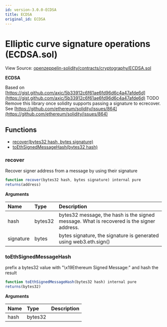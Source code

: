 ```yaml
---
id: version-3.0.0-ECDSA
title: ECDSA
original_id: ECDSA
---
```


# Elliptic curve signature operations \(ECDSA.sol\)

View Source: [openzeppelin-solidity/contracts/cryptography/ECDSA.sol](https://github.com/remon-nashid/polymath-core/tree/0c5593835be9dcec69d8de5b12eb17bc7cd77adc/openzeppelin-solidity/contracts/cryptography/ECDSA.sol)

**ECDSA**

Based on [https://gist.github.com/axic/5b33912c6f61ae6fd96d6c4a47afde6d](https://gist.github.com/axic/5b33912c6f61ae6fd96d6c4a47afde6d) TODO Remove this library once solidity supports passing a signature to ecrecover. See [https://github.com/ethereum/solidity/issues/864](https://github.com/ethereum/solidity/issues/864)

## Functions

* [recover\(bytes32 hash, bytes signature\)](ecdsa.md#recover)
* [toEthSignedMessageHash\(bytes32 hash\)](ecdsa.md#toethsignedmessagehash)

### recover

Recover signer address from a message by using their signature

```javascript
function recover(bytes32 hash, bytes signature) internal pure
returns(address)
```

**Arguments**

| Name | Type | Description |
| :--- | :--- | :--- |
| hash | bytes32 | bytes32 message, the hash is the signed message. What is recovered is the signer address. |
| signature | bytes | bytes signature, the signature is generated using web3.eth.sign\(\) |

### toEthSignedMessageHash

prefix a bytes32 value with "\x19Ethereum Signed Message:" and hash the result

```javascript
function toEthSignedMessageHash(bytes32 hash) internal pure
returns(bytes32)
```

**Arguments**

| Name | Type | Description |
| :--- | :--- | :--- |
| hash | bytes32 |  |

